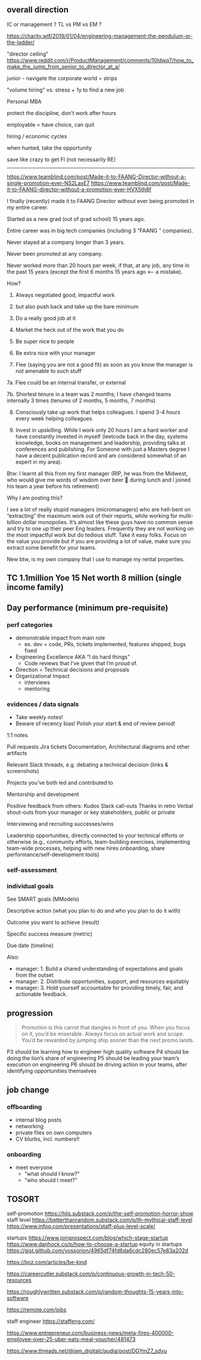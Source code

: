 

## overall direction

IC or management ?
TL vs PM vs EM ?

https://charity.wtf/2019/01/04/engineering-management-the-pendulum-or-the-ladder/

"director ceiling" https://www.reddit.com/r/ProductManagement/comments/10ldwq7/how_to_make_the_jump_from_senior_to_director_at_a/

junior - navigate the corporate world = strips

"volume hiring" vs. stress + 1y to find a new job

Personal MBA

protect the discipline, don't work after hours

employable = have choice, can quit

hiring / economic cycles

when hunted, take the opportunity

save like crazy to get FI (not necessarily RE)


------------------------------------------------------------------------------------------
https://www.teamblind.com/post/Made-it-to-FAANG-Director-without-a-single-promotion-ever-NS2LaxE7
https://www.teamblind.com/post/Made-it-to-FAANG-director-without-a-promotion-ever-HVX5th8f

I finally (recently) made it to FAANG Director  without ever being promoted in my entire career.

Started as a new grad (out of grad school) 15 years ago.

Entire career was in big tech companies (including 3 “FAANG “ companies).

Never stayed at a company longer than 3 years.

Never been promoted at any company.

Never worked more than 20 hours per week, if that, at any job, any time in the past 15 years (except the first 6 months 15 years ago <— a mistake).

How?

1. Always negotiated good, impactful work

2. but also push back and take up the bare minimum

3. Do a really good job at it

4. Market the heck out of the work that you do

5. Be super nice to people

6. Be extra nice with your manager

7. Flee (saying you are not a good fit) as soon as you know the manager is not amenable to such stuff

  7a. Flee could be an internal transfer, or external
  
  7b. Shortest tenure in a team was 2 months; I have changed teams internally  3 times (tenures of 2 months, 5 months, 7 months)

8. Consciously take up work that helps colleagues. I spend 3-4 hours every week helping  colleagues.

9. Invest in upskilling. While I work only 20 hours I am a hard worker and have constantly invested in myself (leetcode back in the day, systems knowledge, books on management and leadership, providing talks at conferences and publishing. For
   Someone with just a Masters degree I have a decent publication record and am considered somewhat of an expert in my area).

Btw: I learnt all this from my first manager (RIP, he was from the Midwest, who would give me words of wisdom over beer 🍺 during lunch and I joined his team a year before his retirement)

Why I am posting this?

I see a lot of really stupid managers (micromanagers) who are hell-bent on “extracting” the maximum work out of their reports, while working for multi-billion dollar monopolies.
It’s almost like these guys have no common sense and try to one up their peer Eng leaders.
Frequently they are not working on the most impactful work but do tedious stuff. Take it easy folks.
Focus on the value you provide but if you are providing a lot of value, make sure you extract some benefit for your teams.

New btw, is my own company that I use to manage my rental properties.

TC 1.1million
Yoe 15
Net worth 8 million (single income family)
------------------------------------------------------------------------------------------


## Day performance (minimum pre-requisite)


### perf categories
* demonstrable impact from main role
  * ex. dev = code, PRs, tickets implemented, features shipped, bugs fixed
* Engineering Excellence AKA “I do hard things”
  * Code reviews that I’ve given that I’m proud of.
* Direction = Technical decisions and proposals
* Organizational Impact
  * interviews
  * mentoring


### evidences / data signals
* Take weekly notes!
* Beware of recency bias! Polish your start & end of review period!

1:1 notes

Pull requests
Jira tickets
Documentation, Architectural diagrams and other artifacts

Relevant Slack threads, e.g. debating a technical decision (links & screenshots)

Projects you’ve both led and contributed to

Mentorship and development 

Positive feedback from others:
    Kudos
    Slack call-outs
    Thanks in retro
    Verbal shout-outs from your manager or key stakeholders, public or private

Interviewing and recruiting successes/wins

Leadership opportunities, directly connected to your technical efforts or otherwise (e.g., community efforts, team-building exercises, implementing team-wide processes, helping with new hires onboarding, share performance/self-development tools) 

### self-assessment

### individual goals

See SMART goals (MModels)


Descriptive action
(what you plan to do and who you plan to do it with)

Outcome you want to achieve
(result)

Specific success measure
(metric)

Due date
(timeline)


Also:
- manager: 1. Build a shared understanding of expectations and goals from the outset
- manager: 2. Distribute opportunities, support, and resources equitably
- manager: 3. Hold yourself accountable for providing timely, fair, and actionable feedback.


## progression


> Promotion is this carrot that dangles in front of you. When you focus on it, you’d be miserable.
> Always focus on actual work and scope. You’d be rewarded by jumping ship sooner than the next promo lands.


P3 should be learning how to engineer high quality software
P4 should be doing the lion’s share of engineering
P5 should be leading your team’s execution on engineering
P6 should be driving action in your teams, after identifying opportunities themselves


## job change

### offboarding
* internal blog posts
* networking
* private files on own computers
* CV blurbs, incl. numbers!! 


### onboarding
* meet everyone
  * "what should I know?"
  * "who should I meet?"



## TOSORT


self-promotion https://hils.substack.com/p/the-self-promotion-horror-show
staff level https://betterthanrandom.substack.com/p/th-mythical-staff-level https://www.infoq.com/presentations/staff-plus-level-scale/


startups
https://www.joinprospect.com/blog/which-stage-startup
https://www.danhock.co/p/how-to-choose-a-startup
equity in startups https://gist.github.com/yossorion/4965df74fd6da6cdc280ec57e83a202d


https://boz.com/articles/be-kind

https://careercutler.substack.com/p/continuous-growth-in-tech-50-resources

https://roughlywritten.substack.com/p/random-thoughts-15-years-into-software


https://remote.com/jobs

staff engineer https://staffeng.com/

https://www.entrepreneur.com/business-news/meta-fires-400000-employee-over-25-uber-eats-meal-voucher/481473

https://www.threads.net/@iam_digitalclaudia/post/DGYmZ7_sdvu
